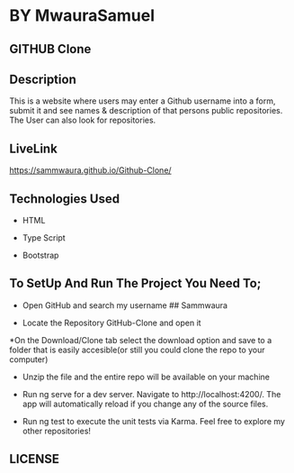 # BY MwauraSamuel


## GITHUB Clone


## Description

This is a website where users may enter a Github username into a form, submit it and see names & description of that persons public repositories.
The User can also look for repositories.


## LiveLink

https://sammwaura.github.io/Github-Clone/

## Technologies Used

* HTML

* Type Script

* Bootstrap

## To SetUp And Run The Project You Need To;

* Open GitHub and search my username ## Sammwaura

* Locate the Repository GitHub-Clone and open it

*On the Download/Clone tab select the download option and save to a folder that is easily accesible(or still you could clone the repo to your computer)

* Unzip the file and the entire repo will be available on your machine

* Run ng serve for a dev server. Navigate to http://localhost:4200/. The app will automatically reload if you change any of the source files.

* Run ng test to execute the unit tests via Karma. Feel free to explore my other repositories!

## LICENSE



